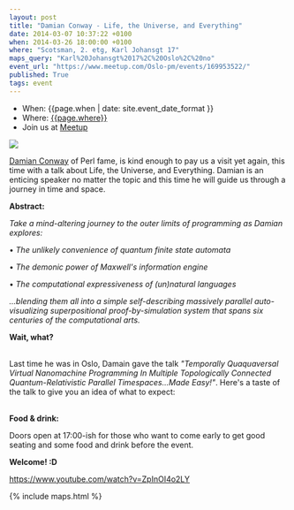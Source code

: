 ```yaml
---
layout: post
title: "Damian Conway - Life, the Universe, and Everything"
date: 2014-03-07 10:37:22 +0100
when: 2014-03-26 18:00:00 +0100
where: "Scotsman, 2. etg, Karl Johansgt 17"
maps_query: "Karl%20Johansgt%2017%2C%20Oslo%2C%20no"
event_url: "https://www.meetup.com/Oslo-pm/events/169953522/"
published: True
tags: event
---
```


* When: {{page.when | date: site.event_date_format }}
* Where: [{{page.where}}]({{site.maps_url}}{{page.maps_query}})
* Join us at [Meetup]({{page.event_url}})

<img src="http://photos2.meetupstatic.com/photos/event/6/7/d/6/600_339386582.jpeg">

<a href="http://blogs.perl.org/users/damian_conway/mojo2014/03/what-goes-around-comes-around.html">Damian Conway</a> of Perl fame, is kind enough to pay us a visit yet again, this time with a talk about Life, the Universe, and Everything. Damian is an enticing speaker no matter the topic and this time he will guide us through a journey in time and space.

<b>Abstract:</b>

<i>Take a mind-altering journey to the outer limits of programming as Damian explores:</i>

• <i>The unlikely convenience of quantum finite state automata<br></i>

• <i>The demonic power of Maxwell&#39;s information engine<br></i>

• <i>The computational expressiveness of (un)natural languages</i>

<i>...blending them all into a simple self-describing massively parallel auto-visualizing superpositional proof-by-simulation system that spans six centuries of the computational arts.</i> <b><br></b>

<b>Wait, what?</b>

<br>Last time he was in Oslo, Damain gave the talk <i>&quot;Temporally Quaquaversal Virtual Nanomachine Programming In Multiple Topologically Connected Quantum-Relativistic Parallel Timespaces...Made Easy!&quot;</i>. Here&#39;s a taste of the talk to give you an idea of what to expect:

<br><b>Food &amp; drink:</b>

Doors open at 17:00-ish for those who want to come early to get good seating and some food and drink before the event.

<b>Welcome! :D</b>

<a class="embedded" href="https://www.youtube.com/watch?v=ZpInOI4o2LY">https://www.youtube.com/watch?v=ZpInOI4o2LY</a>

{% include maps.html %}